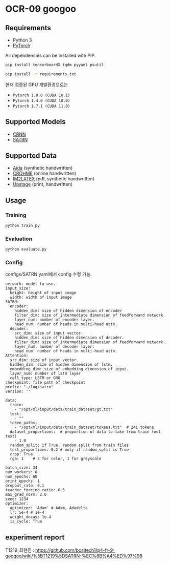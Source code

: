 # OCR-09 googoo

## Requirements

- Python 3
- [PyTorch][pytorch]

All dependencies can be installed with PIP.

```sh
pip install tensorboardX tqdm pyyaml psutil
```

```sh
pip install -r requirements.txt
```

현재 검증된 GPU 개발환경으로는
- `Pytorch 1.0.0 (CUDA 10.1)`
- `Pytorch 1.4.0 (CUDA 10.0)`
- `Pytorch 1.7.1 (CUDA 11.0)`


## Supported Models

- [CRNN][arxiv-zhang18]
- [SATRN](https://github.com/clovaai/SATRN)


## Supported Data
- [Aida][Aida] (synthetic handwritten)
- [CROHME][CROHME] (online handwritten)
- [IM2LATEX][IM2LATEX] (pdf, synthetic handwritten)
- [Upstage][Upstage] (print, handwritten)




## Usage

### Training

```sh
python train.py
```


### Evaluation

```sh
python evaluate.py
```

[arxiv-zhang18]: https://arxiv.org/pdf/1801.03530.pdf
[CROHME]: https://www.isical.ac.in/~crohme/
[Aida]: https://www.kaggle.com/aidapearson/ocr-data
[Upstage]: https://www.upstage.ai/
[IM2LATEX]: http://lstm.seas.harvard.edu/latex/
[pytorch]: https://pytorch.org/

### Config

configs/SATRN.yaml에서 config 수정 가능.
```
network: model to use.
input_size:
  height: height of input image
  width: width of input image
SATRN:
  encoder:
    hidden_dim: size of hidden dimension of encoder
    filter_dim: size of intermediate dimension of feedforward network.
    layer_num: number of encoder layer.
    head_num: number of heads in multi-head attn.
  decoder:
    src_dim: size of input vector.
    hidden_dim: size of hidden dimension of decoder.
    filter_dim: size of intermediate dimension of feedforward network.
    layer_num: number of decoder layer.
    head_num: number of heads in multi-head attn.
Attention:
  src_dim: size of input vector.
  hidden_dim: size of hidden dimension of lstm.
  embedding_dim: size of embedding dimension of input.
  layer_num: number of latm layer
  cell_type: LSTM or GRU
checkpoint: file path of checkpoint
prefix: "./log/satrn"
version: ''

data:
  train:
    - "/opt/ml/input/data/train_dataset/gt.txt"
  test:
    - ""
  token_paths:
    - "/opt/ml/input/data/train_dataset/tokens.txt"  # 241 tokens
  dataset_proportions:  # proportion of data to take from train (not test)
    - 1.0
  random_split: if True, random split from train files
  test_proportions: 0.2 # only if random_split is True
  crop: True
  rgb: 1    # 3 for color, 1 for greyscale
  
batch_size: 34
num_workers: 8
num_epochs: 60
print_epochs: 1
dropout_rate: 0.1
teacher_forcing_ratio: 0.5
max_grad_norm: 2.0
seed: 1234
optimizer:
  optimizer: 'Adam' # Adam, Adadelta
  lr: 5e-4 # 1e-4
  weight_decay: 1e-4
  is_cycle: True
```

## experiment report
T1219_최현진 : https://github.com/bcaitech1/p4-fr-9-googoo/wiki/%5BT1219%5DSATRN-%EC%8B%A4%ED%97%98

